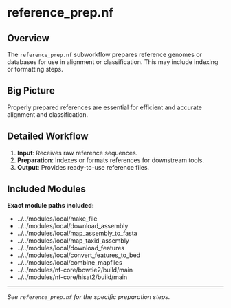 # reference_prep.nf

## Overview

The `reference_prep.nf` subworkflow prepares reference genomes or databases for use in alignment or classification. This may include indexing or formatting steps.

## Big Picture

Properly prepared references are essential for efficient and accurate alignment and classification.

## Detailed Workflow

1. **Input**: Receives raw reference sequences.
2. **Preparation**: Indexes or formats references for downstream tools.
3. **Output**: Provides ready-to-use reference files.

## Included Modules

**Exact module paths included:**

- ../../modules/local/make_file
- ../../modules/local/download_assembly
- ../../modules/local/map_assembly_to_fasta
- ../../modules/local/map_taxid_assembly
- ../../modules/local/download_features
- ../../modules/local/convert_features_to_bed
- ../../modules/local/combine_mapfiles
- ../../modules/nf-core/bowtie2/build/main
- ../../modules/nf-core/hisat2/build/main

---

*See `reference_prep.nf` for the specific preparation steps.*
